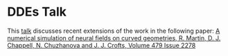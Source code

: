 # DDEs Talk

This [talk](https://jjcrofts77.github.io/DDETalk/) discusses recent extensions of the work in the following paper: [A numerical simulation of neural fields on curved geometries, R. Martin, D. J. Chappell, N. Chuzhanova and J. J. Crofts, Volume 479 Issue 2278](https://link.springer.com/article/10.1007/s10827-018-0697-5)
